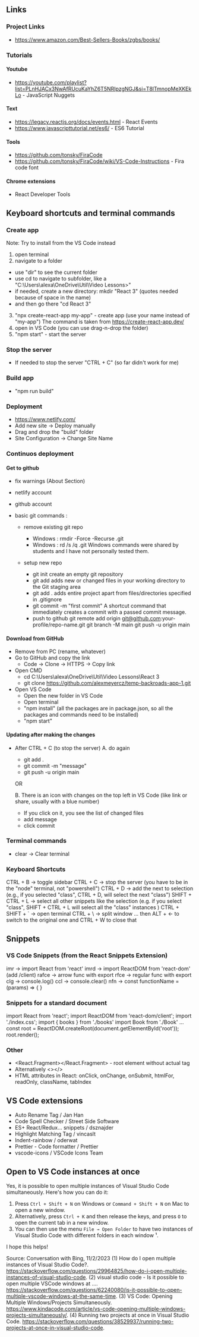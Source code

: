 ## Links

### Project Links

- https://www.amazon.com/Best-Sellers-Books/zgbs/books/

### Tutorials

#### Youtube

- https://youtube.com/playlist?list=PLnHJACx3NwAfRUcuKaYhZ6T5NRIpzgNGJ&si=T8lTmnopMeXKEkLo - JavaScript Nuggets

#### Text

- https://legacy.reactjs.org/docs/events.html - React Events
- https://www.javascripttutorial.net/es6/ - ES6 Tutorial

#### Tools

- https://github.com/tonsky/FiraCode
- https://github.com/tonsky/FiraCode/wiki/VS-Code-Instructions - Fira code font

#### Chrome extensions

- React Developer Tools

## Keyboard shortcuts and terminal commands

### Create app

Note: Try to install from the VS Code instead

1. open terminal
2. navigate to a folder

- use "dir" to see the current folder
- use cd to navigate to subfolder, like a "C:\Users\alexa\OneDrive\Util\Video Lessons>"
- if needed, create a new directory: mkdir "React 3" (quotes needed because of space in the name)
- and then go there "cd React 3"

3. "npx create-react-app my-app" - create app (use your name instead of "my-app") The command is taken from https://create-react-app.dev/
4. open in VS Code (you can use drag-n-drop the folder)
5. "npm start" - start the server

### Stop the server

- If needed to stop the server "CTRL + C" (so far didn't work for me)

### Build app

- "npm run build"

### Deployment

- https://www.netlify.com/
- Add new site -> Deploy manually
- Drag and drop the "build" folder
- Site Configuration -> Change Site Name

### Continuos deployment

#### Get to github

- fix warnings (About Section)

- netlify account
- github account
- basic git commands :

  - remove existing git repo

    - Windows : rmdir -Force -Recurse .git
    - Windows : rd /s /q .git
      Windows commands were shared by students and I have not personally tested them.

  - setup new repo
    - git init
      create an empty git repository
    - git add
      adds new or changed files in your working directory
      to the Git staging area
    - git add .
      adds entire project
      apart from files/directories specified in .gitignore
    - git commit -m "first commit"
      A shortcut command that immediately creates a commit
      with a passed commit message.
    - push to github
      git remote add origin git@github.com:your-profile/repo-name.git
      git branch -M main
      git push -u origin main

#### Download from GitHub

- Remove from PC (rename, whatever)
- Go to GitHub and copy the link
  - Code -> Clone -> HTTPS -> Copy link
- Open CMD
  - cd C:\Users\alexa\OneDrive\Util\Video Lessons\React 3
  - git clone https://github.com/alexmeyercz/temp-backroads-app-1.git
- Open VS Code
  - Open the new folder in VS Code
  - Open terminal
  - "npm install" (all the packages are in package.json, so all the packages and commands need to be installed)
  - "npm start"

#### Updating after making the changes

- After CTRL + C (to stop the server)
  A. do again

  - git add .
  - git commit -m "message"
  - git push -u origin main

  OR

  B. There is an icon with changes on the top left in VS Code (like link or share, usually with a blue number)

  - If you click on it, you see the list of changed files
  - add message
  - click commit

### Terminal commands

- clear -> Clear terminal

### Keyboard Shortcuts

CTRL + B -> toggle sidebar
CTRL + C -> stop the server (you have to be in the "node" terminal, not "powershell")
CTRL + D -> add the next to selection (e.g., if you selected "class", CTRL + D, will select the next "class")
SHIFT + CTRL + L -> select all other snippets like the selection (e.g. if you select "class", SHIFT + CTRL + L will select all the "class" instances )
CTRL + SHIFT + ` -> open terminal
CTRL + \ -> split window
... then ALT + <- to switch to the original one and CTRL + W to close that

## Snippets

### VS Code Snippets (from the React Snippets Extension)

imr → import React from 'react'
imrd → import ReactDOM from 'react-dom' (add /client)
rafce → arrow func with export
rfce → regular func with export
clg → console.log()
ccl → console.clear()
nfn → const functionName = (params) => { }

### Snippets for a standard document

import React from 'react';
import ReactDOM from 'react-dom/client';
import './index.css';
import { books } from './books'
import Book from './Book'
...
const root = ReactDOM.createRoot(document.getElementById('root'));
root.render(<BookList />);

### Other

- <React.Fragment></React.Fragment> - root element without actual tag
- Alternatively <></>
- HTML attributes in React: onClick, onChange, onSubmit, htmlFor, readOnly, className, tabIndex

## VS Code extensions

- Auto Rename Tag / Jan Han
- Code Spell Checker / Street Side Software
- ES+ React/Redux... snippets / dsznajder
- Highlight Matching Tag / vincaslt
- Indent-rainbow / oderwat
- Prettier - Code formatter / Prettier
- vscode-icons / VSCode Icons Team

## Open to VS Code instances at once

Yes, it is possible to open multiple instances of Visual Studio Code simultaneously. Here's how you can do it:

1. Press `Ctrl + Shift + N` on Windows or `Command + Shift + N` on Mac to open a new window.
2. Alternatively, press `Ctrl + K` and then release the keys, and press `O` to open the current tab in a new window.
3. You can then use the menu `File → Open Folder` to have two instances of Visual Studio Code with different folders in each window ¹.

I hope this helps!

Source: Conversation with Bing, 11/2/2023
(1) How do I open multiple instances of Visual Studio Code?. https://stackoverflow.com/questions/29964825/how-do-i-open-multiple-instances-of-visual-studio-code.
(2) visual studio code - Is it possible to open multiple VSCode windows at .... https://stackoverflow.com/questions/62240080/is-it-possible-to-open-multiple-vscode-windows-at-the-same-time.
(3) VS Code: Opening Multiple Windows/Projects Simultaneously. https://www.kindacode.com/article/vs-code-opening-multiple-windows-projects-simultaneously/.
(4) Running two projects at once in Visual Studio Code. https://stackoverflow.com/questions/38529937/running-two-projects-at-once-in-visual-studio-code.

